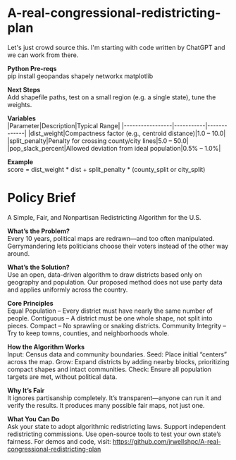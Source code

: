 # A-real-congressional-redistricting-plan
Let's just crowd source this. I'm starting with code written by ChatGPT and we can work from there.

**Python Pre-reqs**  
pip install geopandas shapely networkx matplotlib

**Next Steps**  
Add shapefile paths, test on a small region (e.g. a single state), tune the weights.

**Variables**  
|Parameter|Description|Typical Range|
|-----------------|-----------|-------------|
|dist_weight|Compactness factor (e.g., centroid distance)|1.0 – 10.0|
|split_penalty|Penalty for crossing county/city lines|5.0 – 50.0|
|pop_slack_percent|Allowed deviation from ideal population|0.5% – 1.0%|

**Example**  
score = dist_weight * dist + split_penalty * (county_split or city_split)

# Policy Brief #  
A Simple, Fair, and Nonpartisan Redistricting Algorithm for the U.S.

**What’s the Problem?**    
Every 10 years, political maps are redrawn—and too often manipulated. Gerrymandering lets politicians choose their voters instead of the other way around.

**What’s the Solution?**  
Use an open, data-driven algorithm to draw districts based only on geography and population. Our proposed method does not use party data and applies uniformly across the country.

**Core Principles**  
Equal Population – Every district must have nearly the same number of people.
Contiguous – A district must be one whole shape, not split into pieces.
Compact – No sprawling or snaking districts.
Community Integrity – Try to keep towns, counties, and neighborhoods whole.

**How the Algorithm Works**  
Input: Census data and community boundaries.
Seed: Place initial “centers” across the map.
Grow: Expand districts by adding nearby blocks, prioritizing compact shapes and intact communities.
Check: Ensure all population targets are met, without political data.

**Why It’s Fair**  
It ignores partisanship completely.
It’s transparent—anyone can run it and verify the results.
It produces many possible fair maps, not just one.

**What You Can Do**  
Ask your state to adopt algorithmic redistricting laws.
Support independent redistricting commissions.
Use open-source tools to test your own state’s fairness.
For demos and code, visit: https://github.com/jrwellshpc/A-real-congressional-redistricting-plan
